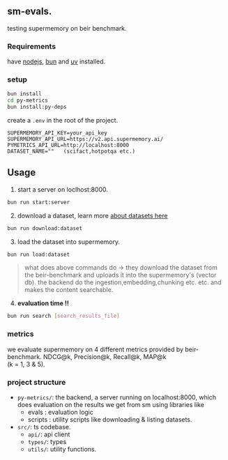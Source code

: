 ## sm-evals.

testing supermemory on beir benchmark.

### Requirements

have [nodejs](https://nodejs.org/en), [bun](https://bun.sh) and [uv](https://docs.astral.sh/uv/) installed.

### setup

```bash
bun install
cd py-metrics
bun install:py-deps
```

create a `.env` in the root of the project.

```
SUPERMEMORY_API_KEY=your_api_key
SUPERMEMORY_API_URL=https://v2.api.supermemory.ai/
PYMETRICS_API_URL=http://localhost:8000
DATASET_NAME=""   (scifact,hotpotqa etc.)
```

## Usage

1.  start a server on loclhost:8000.

```bash
bun run start:server
```

2.  download a dataset, learn more [about datasets here](https://github.com/beir-cellar/beir/wiki/Datasets-available)

```bash
bun run download:dataset
```

3. load the dataset into supermemory.

```bash
bun run load:dataset
```

> what does above commands do -> they download the dataset from the beir-benchmark and uploads it into the supermemory's (vector db). the backend do the ingestion,embedding,chunking etc. etc. and makes the content searchable.

4. <b>evaluation time !!</b>

```bash
bun run search [search_results_file]
```

### metrics

we evaluate supermemory on 4 different metrics provided by beir-benchmark.
NDCG@k, Precision@k, Recall@k, MAP@k  
(k = 1, 3 & 5).

### project structure

- `py-metrics/`: the backend, a server running on localhost:8000, which does evaluation on the results we get from sm using libraries like
  - evals : evaluation logic
  - scripts : utility scripts like downloading & listing datasets.
- `src/`: ts codebase.
  - `api/`: api client
  - `types/`: types
  - `utils/`: utility functions.
